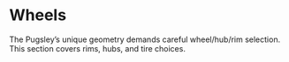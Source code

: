 # Wheels

The Pugsley’s unique geometry demands careful wheel/hub/rim selection. This section covers rims, hubs, and tire choices.  